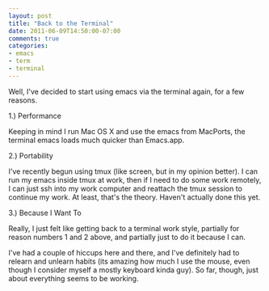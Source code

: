 ```yaml
---
layout: post
title: "Back to the Terminal"
date: 2011-06-09T14:50:00-07:00
comments: true
categories:
- emacs
- term
- terminal
---
```

Well, I've decided to start using emacs via the terminal again, for a few reasons.
<!--more-->
1.) Performance

Keeping in mind I run Mac OS X and use the emacs from MacPorts, the terminal emacs loads much quicker than Emacs.app.

2.) Portability

I've recently begun using tmux (like screen, but in my opinion better). I can run my emacs inside tmux at work, then if I need to do some work remotely, I can just ssh into my work computer and reattach the tmux session to continue my work. At least, that's the theory. Haven't actually done this yet.

3.) Because I Want To

Really, I just felt like getting back to a terminal work style, partially for reason numbers 1 and 2 above, and partially just to do it because I can.

I've had a couple of hiccups here and there, and I've definitely had to relearn and unlearn habits (its amazing how much I use the mouse, even though I consider myself a mostly keyboard kinda guy). So far, though, just about everything seems to be working.
